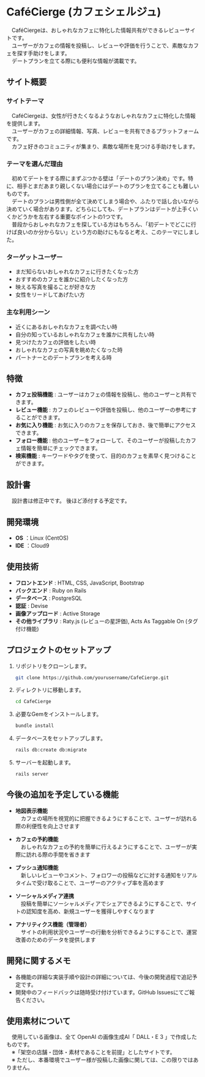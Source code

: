 # CaféCierge (カフェシェルジュ)

　CaféCiergeは、おしゃれなカフェに特化した情報共有ができるレビューサイトです。  
　ユーザーがカフェの情報を投稿し、レビューや評価を行うことで、素敵なカフェを探す手助けをします。  
　デートプランを立てる際にも便利な情報が満載です。



## サイト概要

### サイトテーマ

　CaféCiergeは、女性が行きたくなるようなおしゃれなカフェに特化した情報を提供します。  
　ユーザーがカフェの詳細情報、写真、レビューを共有できるプラットフォームです。  
　カフェ好きのコミュニティが集まり、素敵な場所を見つける手助けをします。

### テーマを選んだ理由

　初めてデートをする際にまずぶつかる壁は「デートのプラン決め」です。特に、相手とまだあまり親しくない場合にはデートのプランを立てることも難しいものです。  
　デートのプランは男性側が全て決めてしまう場合や、ふたりで話し合いながら決めていく場合があります。どちらにしても、デートプランはデートが上手くいくかどうかを左右する重要なポイントの1つです。  
　普段からおしゃれなカフェを探している方はもちろん、「初デートでどこに行けば良いのか分からない」という方の助けにもなると考え、このテーマにしました。

### ターゲットユーザー

- まだ知らないおしゃれなカフェに行きたくなった方
- おすすめのカフェを誰かに紹介したくなった方
- 映える写真を撮ることが好きな方
- 女性をリードしてあげたい方

### 主な利用シーン

- 近くにあるおしゃれなカフェを調べたい時
- 自分の知っているおしゃれなカフェを誰かに共有したい時
- 見つけたカフェの評価をしたい時
- おしゃれなカフェの写真を眺めたくなった時
- パートナーとのデートプランを考える時



## 特徴

- **カフェ投稿機能** : ユーザーはカフェの情報を投稿し、他のユーザーと共有できます。
- **レビュー機能** : カフェのレビューや評価を投稿し、他のユーザーの参考にすることができます。
- **お気に入り機能** : お気に入りのカフェを保存しておき、後で簡単にアクセスできます。
- **フォロー機能** : 他のユーザーをフォローして、そのユーザーが投稿したカフェ情報を簡単にチェックできます。
- **検索機能** : キーワードやタグを使って、目的のカフェを素早く見つけることができます。



## 設計書

　設計書は修正中です。  後ほど添付する予定です。



## 開発環境

- **OS** ：Linux (CentOS)
- **IDE** ：Cloud9



## 使用技術

- **フロントエンド** : HTML, CSS, JavaScript, Bootstrap
- **バックエンド** : Ruby on Rails
- **データベース** : PostgreSQL
- **認証** : Devise
- **画像アップロード** : Active Storage
- **その他ライブラリ** : Raty.js (レビューの星評価), Acts As Taggable On (タグ付け機能)



## プロジェクトのセットアップ

1. リポジトリをクローンします。
   ```bash
   git clone https://github.com/yourusername/CafeCierge.git
   ```
2. ディレクトリに移動します。
   ```bash
   cd CafeCierge
   ```
3. 必要なGemをインストールします。
   ```bash
   bundle install
   ```
4. データベースをセットアップします。
   ```bash
   rails db:create db:migrate
   ```
5. サーバーを起動します。
   ```bash
   rails server
   ```



## 今後の追加を予定している機能

- **地図表示機能**  
　カフェの場所を視覚的に把握できるようにすることで、ユーザーが訪れる際の利便性を向上させます

- **カフェの予約機能**  
　おしゃれなカフェの予約を簡単に行えるようにすることで、ユーザーが実際に訪れる際の手間を省きます

- **プッシュ通知機能**  
　新しいレビューやコメント、フォロワーの投稿などに対する通知をリアルタイムで受け取ることで、ユーザーのアクティブ率を高めます

- **ソーシャルメディア連携**  
　投稿を簡単にソーシャルメディアでシェアできるようにすることで、サイトの認知度を高め、新規ユーザーを獲得しやすくなります

- **アナリティクス機能（管理者）**  
　サイトの利用状況やユーザーの行動を分析できるようにすることで、運営改善のためのデータを提供します



## 開発に関するメモ

- 各機能の詳細な実装手順や設計の詳細については、今後の開発過程で追記予定です。
- 開発中のフィードバックは随時受け付けています。GitHub Issuesにてご報告ください。



## 使用素材について

　使用している画像は、全て OpenAI の画像生成AI「 DALL・E 3 」で作成したものです。  
　※「架空の店舗・団体・素材であることを前提」としたサイトです。  
　※ ただし、本番環境でユーザー様が投稿した画像に関しては、この限りではありません。  